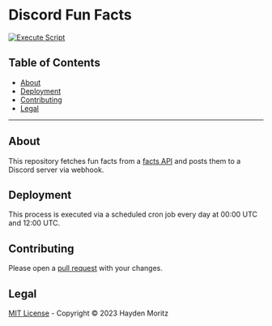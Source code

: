 # Discord Fun Facts

[![Execute Script](https://github.com/MoritzHayden/discord-fun-facts/actions/workflows/execute-script.yml/badge.svg)](https://github.com/MoritzHayden/discord-fun-facts/actions/workflows/execute-script.yml)

## Table of Contents

- [About](#about)
- [Deployment](#deployment)
- [Contributing](#contributing)
- [Legal](#legal)

---

## About

This repository fetches fun facts from a [facts API](https://api-ninjas.com/api/facts) and posts them to a Discord server via webhook.

## Deployment

This process is executed via a scheduled cron job every day at 00:00 UTC and 12:00 UTC.

## Contributing

Please open a [pull request](https://github.com/MoritzHayden/discord-fun-facts/pulls) with your changes.

## Legal

[MIT License](LICENSE) - Copyright &copy; 2023 Hayden Moritz
